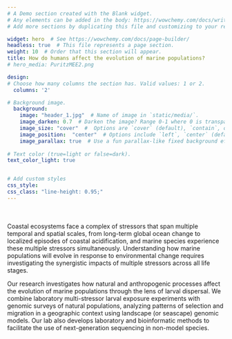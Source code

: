 ```yaml
---
# A Demo section created with the Blank widget.
# Any elements can be added in the body: https://wowchemy.com/docs/writing-markdown-latex/
# Add more sections by duplicating this file and customizing to your requirements.

widget: hero  # See https://wowchemy.com/docs/page-builder/
headless: true  # This file represents a page section.
weight: 10  # Order that this section will appear.
title: How do humans affect the evolution of marine populations?
# hero_media: PuritzMEE2.png

design:
# Choose how many columns the section has. Valid values: 1 or 2.
  columns: '2'

# Background image.
  background:
    image: "header_1.jpg"  # Name of image in `static/media/`.
    image_darken: 0.7  # Darken the image? Range 0-1 where 0 is transparent and 1 is opaque.
    image_size: "cover"  #  Options are `cover` (default), `contain`, or `actual` size.
    image_position:  "center"  # Options include `left`, `center` (default), or `right`.
    image_parallax: true  # Use a fun parallax-like fixed background effect? true/false
  
# Text color (true=light or false=dark).
text_color_light: true


# Add custom styles
css_style:
css_class: "line-height: 0.95;"
---
```

<br/><br/>
Coastal ecosystems face a complex of stressors that span multiple temporal and spatial scales, from long-term global ocean change to localized episodes of coastal acidification, and marine species experience these multiple stressors simultaneously.  Understanding how marine populations will evolve in response to environmental change requires investigating the synergistic impacts of multiple stressors across all life stages.


Our research investigates how natural and anthropogenic processes affect the evolution of marine populations through the lens of larval dispersal.  We combine laboratory multi-stressor larval exposure experiments with genomic surveys of natural populations, analyzing patterns of selection and migration in a geographic context using landscape (or seascape) genomic models.  Our lab also develops laboratory and bioinformatic methods to facilitate the use of next-generation sequencing in non-model species.
